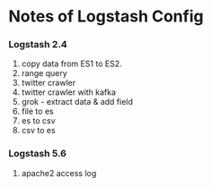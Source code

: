 
Notes of Logstash Config
========================

### Logstash 2.4
1. copy data from ES1 to ES2.
2. range query
3. twitter crawler
4. twitter crawler with kafka
5. grok - extract data & add field
6. file to es
7. es to csv
8. csv to es

### Logstash 5.6
1. apache2 access log





